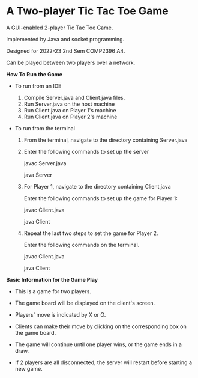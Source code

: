 # A Two-player Tic Tac Toe Game

A GUI-enabled 2-player Tic Tac Toe Game.

Implemented by Java and socket programming.

Designed for 2022-23 2nd Sem COMP2396 A4.

Can be played between two players over a network. 

  
  
**How To Run the Game**

- To run from an IDE

  1) Compile Server.java and Client.java files.
  2) Run Server.java on the host machine
  3) Run Client.java on Player 1's machine
  4) Run Client.java on Player 2's machine


- To run from the terminal
  1) From the terminal, navigate to the directory containing Server.java
  2) Enter the following commands to set up the server

       javac Server.java

       java Server

  3) For Player 1, navigate to the directory containing Client.java 

      Enter the following commands to set up the game for Player 1:

       javac Client.java 

       java Client

  4) Repeat the last two steps to set the game for Player 2. 

      Enter the following commands on the terminal.
      
       javac Client.java 

       java Client

**Basic Information for the Game Play**

- This is a game for two players.

- The game board will be displayed on the client's screen.

- Players' move is indicated by X or O. 

- Clients can make their move by clicking on the corresponding box on the game board. 

- The game will continue until one player wins, or the game ends in a draw.

- If 2 players are all disconnected, the server will restart before starting a new game.
